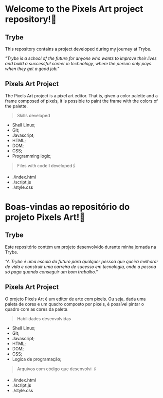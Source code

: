 # Welcome to the Pixels Art project repository!:rocket:

<h2>Trybe</h2>
This repository contains a project developed during my journey at Trybe.

_"Trybe is a school of the future for anyone who wants to improve their lives and build a successful career in technology, where the person only pays when they get a good job."_

<h2>Pixels Art Project</h2>

The Pixels Art project is a pixel art editor. That is, given a color palette and a frame composed of pixels, it is possible to paint the frame with the colors of the palette.

>Skills developed
- Shell Linux;
- Git;
- Javascript;
- HTML;
- DOM;
- CSS;
- Programming logic;

> Files with code I developed:paperclips:
- ./index.html
- ./script.js
- ./style.css

# Boas-vindas ao repositório do projeto Pixels Art!:rocket:

<h2>Trybe</h2>
Este repositório contém um projeto desenvolvido durante minha jornada na Trybe.

_"A Trybe é uma escola do futuro para qualquer pessoa que queira melhorar de vida e construir uma carreira de sucesso em tecnologia, onde a pessoa só paga quando conseguir um bom trabalho."_

<h2>Pixels Art Project</h2>

O projeto Pixels Art é um editor de arte com pixels. Ou seja, dada uma paleta de cores e um quadro composto por pixels, é possível pintar o quadro com as cores da paleta.

>Habilidades desenvolvidas
- Shell Linux;
- Git;
- Javascript;
- HTML;
- DOM;
- CSS;
- Logica de programação;

> Arquivos com código que desenvolvi :paperclips:
- ./index.html
- ./script.js
- ./style.css
